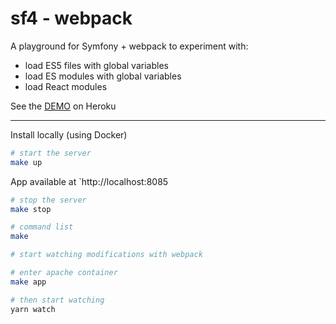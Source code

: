 # sf4 - webpack

A playground for Symfony + webpack to experiment with:

- load ES5 files with global variables
- load ES modules with global variables
- load React modules

See the [DEMO](https://sleepy-castle-87648.herokuapp.com/default) on Heroku

---

Install locally (using Docker)

```bash
# start the server
make up
```

App available at `http://localhost:8085

```bash
# stop the server
make stop
```

```bash
# command list
make
```

```bash
# start watching modifications with webpack

# enter apache container
make app

# then start watching
yarn watch
```
